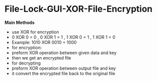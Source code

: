 # File-Lock-GUI-XOR-File-Encryption



**Main Methods**

- use XOR for encryption
- 0 XOR 0 = 0 ,
0 XOR 1 = 1 ,
1 XOR 0 = 1 ,
1 XOR 1 = 0
 - Example: 1010 XOR 0010 = 1000
- for encryption:
- preform XOR operation between given data and key
- then we get an encrypted file
- for decrypting
- preform XOR operation between output file and key
- it convert the encrypted file back to the original file

